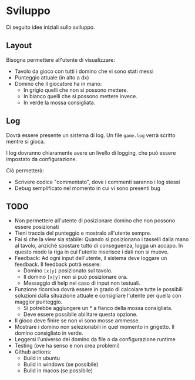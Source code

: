 # Sviluppo
Di seguito idee iniziali sullo sviluppo.

## Layout
Bisogna permettere all'utente di visualizzare:
- Tavolo da gioco con tutti i domino che vi sono stati messi
- Punteggio attuale (in alto a dx)
- Domino che il giocatore ha in mano:
  - In grigio quelli che non si possono mettere.
  - In bianco quelli che si possono mettere invece.
  - In verde la mossa consigliata.

## Log
Dovrà essere presente un sistema di log.
Un file `game.log` verrà scritto mentre si gioca.

I log dovranno chiaramente avere un livello di logging,
che può essere impostato da configurazione.

Ciò permetterà:
- Scrivere codice "commentato", dove i commenti saranno i log stessi
- Debug semplificato nel momento in cui vi sono presenti bug

## TODO
- Non permettere all'utente di posizionare domino che non possono essere posizionati
- Tieni traccia del punteggio e mostralo all'utente sempre.
- Fai sì che la view sia stabile:
Quando si posizionano i tasselli dalla mano al tavolo,
anziché spostare tutto di conseguenza, logga un accapo.
In questo modo la riga in cui l'utente inserisce i dati non si muove.
- Feedback: Ad ogni input dell'utente, il sistema deve loggare un feedback.
Il feedback potrà essere:
  - Domino `[x|y]` posizionato sul tavolo.
  - Il domino `[x|y]` non si può posizionare ora.
  - Messaggio di help nel caso di input non testuali.
- Funzione ricorsiva dovrà essere in grado di calcolare
tutte le possibili soluzioni dalla situazione attuale e consigliare l'utente per quella con maggior punteggio.
  - Si potrebbe aggiungere un * a fianco della mossa consigliata.
  - Deve essere possibile abilitare questa opzione.
- Il gioco deve finire se non vi sono mosse ammesse.
- Mostrare i domino non selezionabili in quel momento in grigetto. Il domino consigliato in verde.
- Leggersi l'universo dei domino da file o da configurazione runtime
- Testing (ove ha senso e non crea problemi)
- Github actions:
  - Build in ubuntu
  - Build in windows (se possibile)
  - Build in macos (se possibile)
